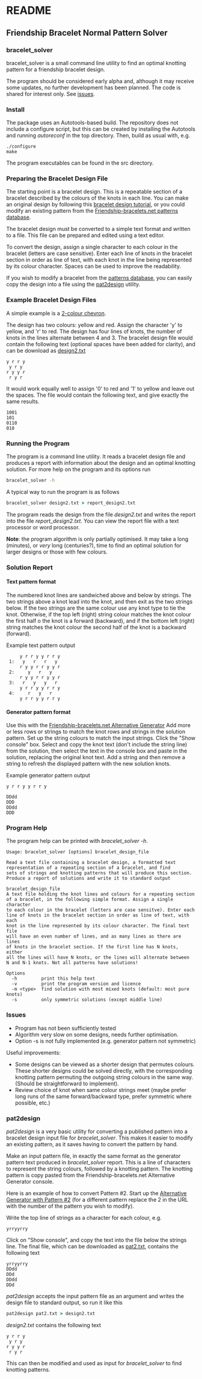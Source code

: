 # README

## Friendship Bracelet Normal Pattern Solver

### bracelet_solver

bracelet_solver is a small command line utility to find an optimal
knotting pattern for a friendship bracelet design.

The program should be considered early alpha and, although it may
receive some updates, no further development has been planned. The
code is shared for interest only. See [issues](#issues).

### Install

The package uses an Autotools-based build. The repository does not
include a configure script, but this can be created by installing the
Autotools and running *autoreconf* in the top directory. Then, build as
usual with, e.g.

``` cmds
./configure
make
```
The program executables can be found in the src directory.


### Preparing the Bracelet Design File

The starting point is a bracelet design. This is a repeatable section of
a bracelet described by the colours of the knots in each line. You can make
an original design by following this
[bracelet design tutorial](http://friendship-bracelets.net/tutorial.php?id=114),
or you could modify an existing pattern from the
[Friendship-bracelets.net patterns database](http://friendship-bracelets.net/patterns2.php).

The bracelet design must be converted to a simple text format and
written to a file. This file can be prepared and edited using a text
editor.

To convert the design, assign a single character to each colour in the
bracelet (letters are case sensitive). Enter each line of knots in the
bracelet section in order as line of text, with each knot in the line
being represented by its colour character. Spaces can be used to improve
the readability.

If you wish to modify a bracelet from the
[patterns database](http://friendship-bracelets.net/patterns2.php),
you can easily copy the design into a file using the [pat2design](#pat2design)
utility.

### Example Bracelet Design Files

A simple example is a
[2-colour chevron](http://friendship-bracelets.net/pattern.php?id=2).

The design has two colours: yellow and red. Assign the character 'y' to
yellow, and 'r' to red. The design has four lines of knots, the number
of knots in the lines alternate between 4 and 3. The bracelet design file
would contain the following text (optional spaces have been added for
clarity), and can be download as [design2.txt](doc/design2.txt)

``` file
y r r y
 y r y
r y y r
 r y r
```

It would work equally well to assign '0' to red and '1' to yellow and
leave out the spaces. The file would contain the following text, and
give exactly the same results.

``` file
1001
101
0110
010
```

### Running the Program

The program is a command line utility. It reads a bracelet design file and
produces a report with information about the design and an optimal knotting
solution. For more help on the program and its options run

``` cmd
bracelet_solver -h
```

A typical way to run the program is as follows

``` cmd
bracelet_solver design2.txt > report_design2.txt
```

The program reads the design from the file *design2.txt* and writes the
report into the file *report\_design2.txt*. You can view the report file
with a text processor or word processor.

**Note**: the program algorithm is only partially optimised. It may take
a long (minutes), or *very* long (centuries?), time to find an optimal
solution for larger designs or those with few colours.

### Solution Report

#### Text pattern format

The numbered knot lines are sandwiched above and below by strings.
The two strings above a knot lead into the knot, and then exit as the
two strings below. If the two strings are the same colour use any knot
type to tie the knot. Otherwise, if the top left (right) string colour
matches the knot colour the first half o the knot is a forward (backward),
and if the bottom left (right) string matches the knot colour the second
half of the knot is a backward (forward).

Example text pattern output

``` file
     y r r y y r r y
 1:   y   r   r   y 
     r y y r r y y r
 2:     y   r   y   
     r y y r r y y r
 3:   r   y   y   r  
     y r r y y r r y
 4:     r   y   r   
     y r r y y r r y
```

#### Generator pattern format

Use this with the
[Friendship-bracelets.net Alternative Generator](http://friendship-bracelets.net/js_gen.php)
Add more or less rows or strings to match the knot rows and strings in
the solution pattern. Set up the string colours to match the input
strings. Click the "Show console" box. Select and copy the knot text
(don't include the string line) from the solution, then select the text
in the console box and paste in the solution, replacing the original knot
text. Add a string and then remove a string to refresh the displayed
pattern with the new solution knots.

Example generator pattern output

``` file
y r r y y r r y 

DDdd
DDD
DDdd
DDD
```
### Program Help

The program help can be printed with *bracelet\_solver -h*.

``` file
Usage: bracelet_solver [options] bracelet_design_file

Read a text file containing a bracelet design, a formatted text
representation of a repeating section of a bracelet, and find
sets of strings and knotting patterns that will produce this section.
Produce a report of solutions and write it to standard output

bracelet_design_file
A text file holding the knot lines and colours for a repeating section
of a bracelet, in the following simple format. Assign a single character
to each colour in the bracelet (letters are case sensitve). Enter each
line of knots in the bracelet section in order as line of text, with each
knot in the line represented by its colour character. The final text file
will have an even number of lines, and as many lines as there are lines
of knots in the bracelet section. If the first line has N knots, either
all the lines will have N knots, or the lines will alternate between
N and N-1 knots. Not all patterns have solutions!

Options
  -h         print this help text
  -v         print the program version and licence
  -m <type>  find solution with most mixed knots (default: most pure knots)
  -s         only symmetric solutions (except middle line)
```

### <a name="issues"></a>Issues

 * Program has not been sufficiently tested
 * Algorithm very slow on some designs, needs further optimisation.
 * Option -s is not fully implemented (e.g. generator pattern not symmetric)

Useful improvements:
 * Some designs can be viewed as a shorter design that permutes colours. These
   shorter designs could be solved directly, with the corresponding knotting
   pattern permuting the outgoing string colours in the same way. (Should
   be straightforward to implement).
 * Review choice of knot when same colour strings meet (maybe prefer long
   runs of the same forward/backward type, prefer symmetric where
   possible, etc.)


### <a name="pat2design"></a>pat2design

*pat2design* is a very basic utility for converting a published pattern
into a bracelet design input file for *bracelet\_solver*. This makes it
easier to modify an existing pattern, as it saves having to convert the
pattern by hand.

Make an input pattern file, in exactly the same format as the generator
pattern text produced in *bracelet\_solver* report. This is a line of
characters to represent the string colours, followed by a knotting pattern.
The knotting pattern is copy pasted from the Friendship-bracelets.net
Alternative Generator console.

Here is an example of how to convert Pattern \#2. Start up the
[Alternative Generator with Pattern \#2](http://friendship-bracelets.net/js_gen.php?edit=2)
(for a different pattern replace the 2 in the URL with the number of
the pattern you wish to modify).

Write the top line of strings as a character for each colour, e.g.

``` file
yrryyrry
```

Click on "Show console", and copy the text into the file below the
strings line. The final file, which can be downloaded as
[pat2.txt](doc/pat2.txt), contains the following text

``` file
yrryyrry
DDdd
DDd
DDdd
DDd
```

*pat2design* accepts the input pattern file as an argument and writes the design file to standard output, so run it like this

``` cmd
pat2design pat2.txt > design2.txt
```

*design2.txt* contains the following text

``` file
y r r y
 y r y
r y y r
 r y r
```

This can then be modified and used as input for *bracelet\_solver* to find knotting patterns.

